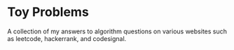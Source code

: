 # Toy Problems


A collection of my answers to algorithm questions on various websites such as leetcode, hackerrank, and codesignal.

